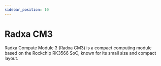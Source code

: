```yaml
---
sidebar_position: 10
---
```


# Radxa CM3

Radxa Compute Module 3 (Radxa CM3) is a compact computing module based on the Rockchip RK3566 SoC, known for its small size and compact layout.

<DocCardList />
